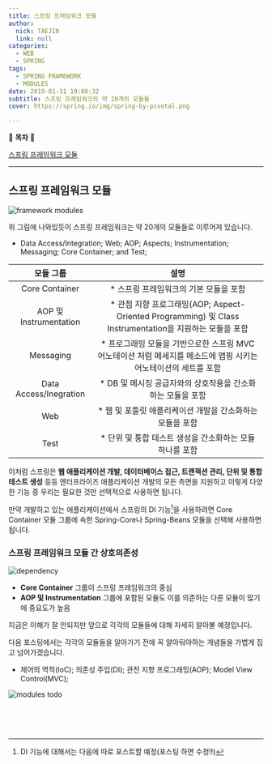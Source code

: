 ```yaml
---
title: 스프링 프레임워크 모듈
author:
  nick: TAEJIN
  link: null
categories:
  - WEB
  - SPRING
tags:
  - SPRING FRAMEWORK
  - MODULES
date: 2019-01-31 19:08:32
subtitle: 스프링 프레임워크의 약 20개의 모듈들
cover: https://spring.io/img/spring-by-pivotal.png

---
```


:blue_book: **목차** :book:

[스프링 프레임워크 모듈](#스프링-프레임워크-모듈)



------

## 스프링 프레임워크 모듈

![framework modules](https://docs.spring.io/spring/docs/4.3.22.RELEASE/spring-framework-reference/htmlsingle/images/spring-overview.png)

위 그림에 나와있듯이 스프링 프레임워크는 약 20개의 모듈들로 이루어져 있습니다.

- Data Access/Integration; Web; AOP; Aspects; Instrumentation; Messaging; Core Container; and Test;

|       모듈 그룹        |                             설명                             |
| :--------------------: | :----------------------------------------------------------: |
|     Core Container     |            * 스프링 프레임워크의 기본 모듈을 포함            |
| AOP 및 Instrumentation | * 관점 지향 프로그래밍(AOP; Aspect-Oriented Programming) 및 Class Instrumentation을 지원하는 모듈을 포함 |
|       Messaging        | * 프로그래밍 모듈을 기반으로한 스프링 MVC 어노테이션 처럼 메세지를 메소드에 맵핑 시키는 어노테이션의 세트를 포함 |
| Data Access/Inegration | * DB 및 메시징 공급자와의 상호작용을 간소화하는 모듈을 포함  |
|          Web           |  * 웹 및 포틀릿 애플리케이션 개발을 간소화하는 모듈을 포함   |
|          Test          |   * 단위 및 통합 테스트 생성을 간소화하는 모듈 하나를 포함   |

 이처럼 스프링은 **웹 애플리케이션 개발, 데이터베이스 접근, 트랜잭션 관리, 단위 및 통합 테스트 생성** 등등 엔터프라이즈 애플리케이션 개발의 모든 측면을 지원하고 이렇게 다양한 기능 중 우리는 필요한 것만 선택적으로 사용하면 됩니다.

만약 개발하고 있는 애플리케이션에서 스프링의 DI 기능[^1]을 사용하려면 Core Container 모듈 그룹에 속한 Spring-Core나 Spring-Beans 모듈을 선택해 사용하면 됩니다.



### 스프링 프레임워크 모듈 간 상호의존성

![dependency](https://1.bp.blogspot.com/-8MEJX0VwvO8/Wi0I3qLwk7I/AAAAAAAAgo0/nu7QGP77ZjA8hgCHdwDmjdgKNMJYjf_EACLcBGAs/s1600/1.1.png)

- **Core Container** 그룹이 스프링 프레임워크의 중심
- **AOP 및 Instrumentation** 그룹에 포함된 모듈도 이를 의존하는 다른 모듈이 많기에 중요도가 높음



지금은 이해가 잘 안되지만 앞으로 각각의 모듈들에 대해 자세히 알아볼 예정입니다.

다음 포스팅에서는 각각의 모듈들을 알아가기 전에 꼭 알아둬야하는 개념들을 가볍게 집고 넘어가겠습니다.

- 제어의 역적(IoC); 의존성 주입(DI); 관전 지향 프로그래밍(AOP); Model View Control(MVC);

![modules todo](https://d2h0cx97tjks2p.cloudfront.net/blogs/wp-content/uploads/sites/2/2018/06/Spring-Framework-Modules-01.jpg)

<br><br><br>



[^1]: DI 기능에 대해서는 다음에 따로 포스트할 예정(포스팅 하면 수정!!)
